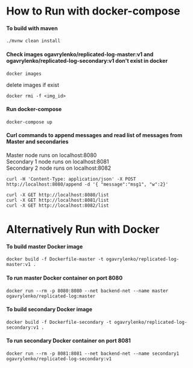 # How to Run with docker-compose
#### To build with maven
```maven
./mvnw clean install
```
#### Check images ogavrylenko/replicated-log-master:v1 and ogavrylenko/replicated-log-secondary:v1 don't exist in docker 
```Docker
docker images
```
delete images if exist
```Docker
docker rmi -f <img_id>
```
#### Run docker-compose
```Docker
docker-compose up
```
#### Curl commands to append messages and read list of messages from Master and secondaries
Master node runs on localhost:8080\
Secondary 1 node runs on localhost:8081\
Secondary 2 node runs on localhost:8082

```Shell
curl -H 'Content-Type: application/json' -X POST http://localhost:8080/append -d '{ "message":"msg1", "w":2}'

curl -X GET http://localhost:8080/list
curl -X GET http://localhost:8081/list
curl -X GET http://localhost:8082/list
```

# Alternatively Run with Docker

#### To build master Docker image

```Docker
docker build -f Dockerfile-master -t ogavrylenko/replicated-log-master:v1 .
```

#### To run master Docker container on port 8080

```Docker
docker run --rm -p 8080:8080 --net backend-net --name master ogavrylenko/replicated-log:master
```
#### To build secondary Docker image

```Docker
docker build -f Dockerfile-secondary -t ogavrylenko/replicated-log-secondary:v1 .
```
#### To run secondary Docker container on port 8081
```Docker
docker run --rm -p 8081:8081 --net backend-net --name secondary1 ogavrylenko/replicated-log-secondary:v1
```